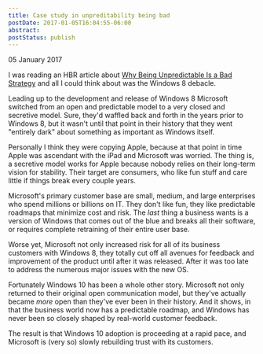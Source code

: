 ```yaml
---
title: Case study in unpreditability being bad
postDate: 2017-01-05T16:04:55-06:00
abstract: 
postStatus: publish
---
```

05 January 2017

I was reading an HBR article about [Why Being Unpredictable Is a Bad Strategy](https://hbr.org/2017/01/why-being-unpredictable-is-a-bad-strategy) and all I could think about was the Windows 8 debacle.

Leading up to the development and release of Windows 8 Microsoft switched from an open and predictable model to a very closed and secretive model. Sure, they'd waffled back and forth in the years prior to Windows 8, but it wasn't until that point in their history that they went "entirely dark" about something as important as Windows itself.

Personally I think they were copying Apple, because at that point in time Apple was ascendant with the iPad and Microsoft was worried. The thing is, a secretive model works for Apple because nobody relies on their long-term vision for stability. Their target are consumers, who like fun stuff and care little if things break every couple years.

Microsoft's primary customer base are small, medium, and large enterprises who spend millions or billions on IT. They don't like fun, they like predictable roadmaps that minimize cost and risk. The *last* thing a business wants is a version of Windows that comes out of the blue and breaks all their software, or requires complete retraining of their entire user base.

Worse yet, Microsoft not only increased risk for all of its business customers with Windows 8, they totally cut off all avenues for feedback and improvement of the product until after it was released. After it was too late to address the numerous major issues with the new OS.

Fortunately Windows 10 has been a whole other story. Microsoft not only returned to their original open communication model, but they've actually became *more* open than they've ever been in their history. And it shows, in that the business world now has a predictable roadmap, and Windows has never been so closely shaped by real-world customer feedback.

The result is that Windows 10 adoption is proceeding at a rapid pace, and Microsoft is (very so) slowly rebuilding trust with its customers.
